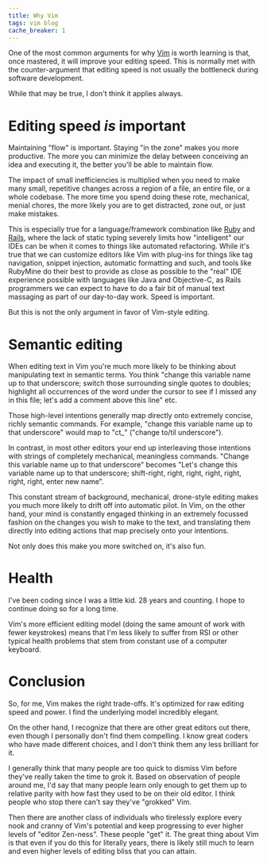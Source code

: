 ```yaml
---
title: Why Vim
tags: vim blog
cache_breaker: 1
---
```


One of the most common arguments for why [Vim](/wiki/Vim) is worth learning is that, once mastered, it will improve your editing speed. This is normally met with the counter-argument that editing speed is not usually the bottleneck during software development.

While that may be true, I don't think it applies always.

# Editing speed *is* important

Maintaining "flow" is important. Staying "in the zone" makes you more productive. The more you can minimize the delay between conceiving an idea and executing it, the better you'll be able to maintain flow.

The impact of small inefficiencies is multiplied when you need to make many small, repetitive changes across a region of a file, an entire file, or a whole codebase. The more time you spend doing these rote, mechanical, menial chores, the more likely you are to get distracted, zone out, or just make mistakes.

This is especially true for a language/framework combination like [Ruby](/wiki/Ruby) and [Rails](/wiki/Rails), where the lack of static typing severely limits how "intelligent" our IDEs can be when it comes to things like automated refactoring. While it's true that we can customize editors like Vim with plug-ins for things like tag navigation, snippet injection, automatic formatting and such, and tools like RubyMine do their best to provide as close as possible to the "real" IDE experience possible with languages like Java and Objective-C, as Rails programmers we can expect to have to do a fair bit of manual text massaging as part of our day-to-day work. Speed is important.

But this is not the only argument in favor of Vim-style editing.

# Semantic editing

When editing text in Vim you're much more likely to be thinking about manipulating text in semantic terms. You think "change this variable name up to that underscore; switch those surrounding single quotes to doubles; highlight all occurrences of the word under the cursor to see if I missed any in this file; let's add a comment above this line" etc.

Those high-level intentions generally map directly onto extremely concise, richly semantic commands. For example, "change this variable name up to that underscore" would map to "ct\_" ("change to/til underscore").

In contrast, in most other editors your end up interleaving those intentions with strings of completely mechanical, meaningless commands. "Change this variable name up to that underscore" becomes "Let's change this variable name up to that underscore; shift-right, right, right, right, right, right, right, enter new name".

This constant stream of background, mechanical, drone-style editing makes you much more likely to drift off into automatic pilot. In Vim, on the other hand, your mind is constantly engaged thinking in an extremely focussed fashion on the changes you wish to make to the text, and translating them directly into editing actions that map precisely onto your intentions.

Not only does this make you more switched on, it's also fun.

# Health

I've been coding since I was a little kid. 28 years and counting. I hope to continue doing so for a long time.

Vim's more efficient editing model (doing the same amount of work with fewer keystrokes) means that I'm less likely to suffer from RSI or other typical health problems that stem from constant use of a computer keyboard.

# Conclusion

So, for me, Vim makes the right trade-offs. It's optimized for raw editing speed and power. I find the underlying model incredibly elegant.

On the other hand, I recognize that there are other great editors out there, even though I personally don't find them compelling. I know great coders who have made different choices, and I don't think them any less brilliant for it.

I generally think that many people are too quick to dismiss Vim before they've really taken the time to grok it. Based on observation of people around me, I'd say that many people learn only enough to get them up to relative parity with how fast they used to be on their old editor. I think people who stop there can't say they've "grokked" Vim.

Then there are another class of individuals who tirelessly explore every nook and cranny of Vim's potential and keep progressing to ever higher levels of "editor Zen-ness". These people "get" it. The great thing about Vim is that even if you do this for literally years, there is likely still much to learn and even higher levels of editing bliss that you can attain.
